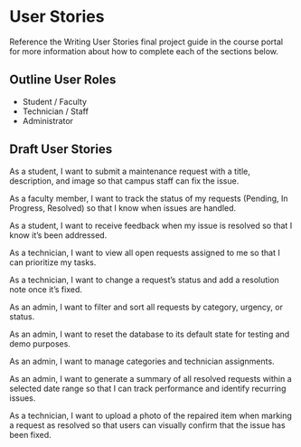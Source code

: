 # User Stories

Reference the Writing User Stories final project guide in the course portal for more information about how to complete each of the sections below.

## Outline User Roles

- Student / Faculty
- Technician / Staff
- Administrator

## Draft User Stories

As a student, I want to submit a maintenance request with a title, description, and image so that campus staff can fix the issue.

As a faculty member, I want to track the status of my requests (Pending, In Progress, Resolved) so that I know when issues are handled.

As a student, I want to receive feedback when my issue is resolved so that I know it’s been addressed.

As a technician, I want to view all open requests assigned to me so that I can prioritize my tasks.

As a technician, I want to change a request’s status and add a resolution note once it’s fixed.

As an admin, I want to filter and sort all requests by category, urgency, or status.

As an admin, I want to reset the database to its default state for testing and demo purposes.

As an admin, I want to manage categories and technician assignments.

As an admin, I want to generate a summary of all resolved requests within a selected date range so that I can track performance and identify recurring issues.

As a technician, I want to upload a photo of the repaired item when marking a request as resolved so that users can visually confirm that the issue has been fixed.
